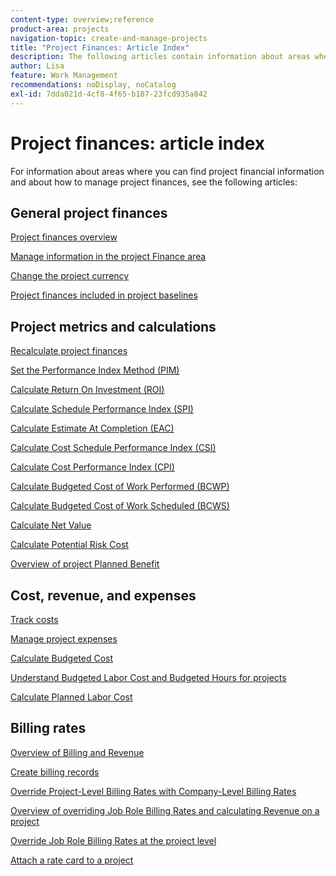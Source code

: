 ```yaml
---
content-type: overview;reference
product-area: projects
navigation-topic: create-and-manage-projects
title: "Project Finances: Article Index"
description: The following articles contain information about areas where you can find project financial information and about how to manage project finances.
author: Lisa
feature: Work Management
recommendations: noDisplay, noCatalog
exl-id: 7dda021d-4cf8-4f65-b187-23fcd935a842
---
```

# Project finances: article index

For information about areas where you can find project financial information and about how to manage project finances, see the following articles:

## General project finances

[Project finances overview](../../../manage-work/projects/project-finances/project-finances-overview-1.md)

[Manage information in the project Finance area](../../../manage-work/projects/project-finances/manage-project-finance-area.md)

[Change the project currency](../../../manage-work/projects/project-finances/change-project-currency.md)

[Project finances included in project baselines](../../../manage-work/projects/project-finances/project-finances-included-in-project-baselines.md)

## Project metrics and calculations

[Recalculate project finances](../../../manage-work/projects/project-finances/recalculate-project-finances.md)

[Set the Performance Index Method (PIM)](../../../manage-work/projects/project-finances/set-pim.md)

[Calculate Return On Investment (ROI)](../../../manage-work/projects/project-finances/calculate-roi.md)

[Calculate Schedule Performance Index (SPI)](../../../manage-work/projects/project-finances/calculate-spi.md)

[Calculate Estimate At Completion (EAC)](../../../manage-work/projects/project-finances/calculate-eac.md)

[Calculate Cost Schedule Performance Index (CSI)](../../../manage-work/projects/project-finances/calculate-csi.md)

[Calculate Cost Performance Index (CPI)](../../../manage-work/projects/project-finances/calculate-cpi.md)

[Calculate Budgeted Cost of Work Performed (BCWP)](../../../manage-work/projects/project-finances/calculate-bcwp.md)

[Calculate Budgeted Cost of Work Scheduled (BCWS)](../../../manage-work/projects/project-finances/calculate-bcws.md)

[Calculate Net Value](../../../manage-work/projects/project-finances/calculate-net-value.md)

[Calculate Potential Risk Cost](../../../manage-work/projects/project-finances/potential-risk-cost.md)

[Overview of project Planned Benefit](../../../manage-work/projects/project-finances/project-planned-benefit.md)

## Cost, revenue, and expenses

[Track costs](../../../manage-work/projects/project-finances/track-costs.md)

[Manage project expenses](../../../manage-work/projects/project-finances/manage-project-expenses.md)

[Calculate Budgeted Cost](../../../manage-work/projects/project-finances/budgeted-cost.md)

[Understand Budgeted Labor Cost and Budgeted Hours for projects](../../../manage-work/projects/project-finances/budgeted-labor-cost.md)

[Calculate Planned Labor Cost](../../../manage-work/projects/project-finances/planned-labor-cost.md)

<!--
<p data-mc-conditions="QuicksilverOrClassic.Quicksilver,QuicksilverOrClassic.Draft mode"><a href="../../../manage-work/projects/project-finances/export-billing-record-details.md" class="MCXref xref" xrefformat="{para}">Export billing record details as a PDF file</a> </p>
-->

<!--
<p data-mc-conditions="QuicksilverOrClassic.Draft mode"><a href="../../../manage-work/projects/project-finances/how-workfront-calculates-finances.md" class="MCXref xref" xrefformat="{para}">How Adobe Workfront calculates finances </a> </p>
-->

## Billing rates

[Overview of Billing and Revenue](../../../manage-work/projects/project-finances/billing-and-revenue-overview.md)

[Create billing records](../../../manage-work/projects/project-finances/create-billing-records.md)

[Override Project-Level Billing Rates with Company-Level Billing Rates](../../../manage-work/projects/project-finances/override-project-level-with-company-level-billing-rates.md)

[Overview of overriding Job Role Billing Rates and calculating Revenue on a project](../../../manage-work/projects/project-finances/override-role-billing-rates-and-calculate-project-revenue.md)

[Override Job Role Billing Rates at the project level](../../../manage-work/projects/project-finances/override-job-role-billing-rates-at-the-project-level.md)

[Attach a rate card to a project](/help/quicksilver/manage-work/projects/project-finances/attach-rate-card-to-project.md)
